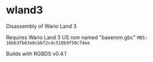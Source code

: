 # wland3
Disassembly of Wario Land 3

Requires Wario Land 3 US rom named "baserom.gbc"
`MD5: 16bb3fb83e8cbbf2c4c510b9f50cf4ee`

Builds with RGBDS v0.4.1
